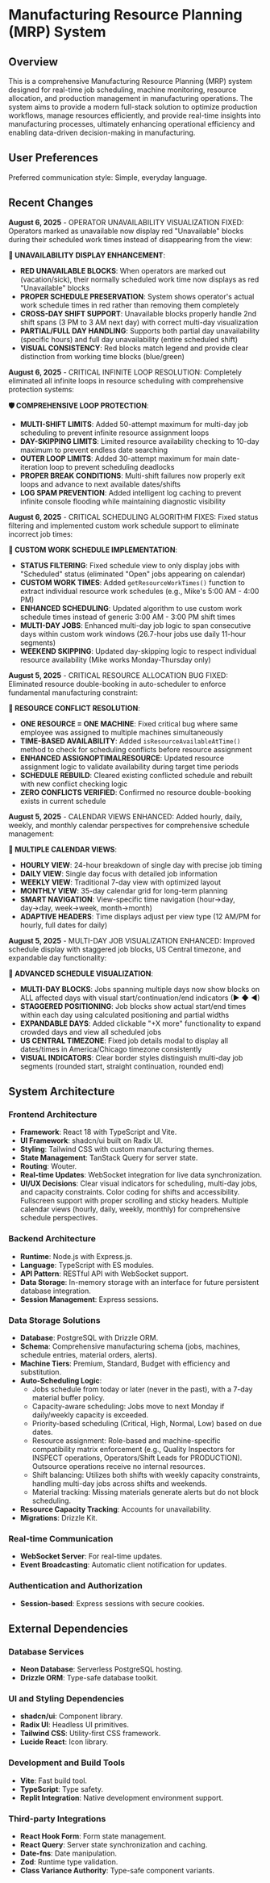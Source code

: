 # Manufacturing Resource Planning (MRP) System

## Overview
This is a comprehensive Manufacturing Resource Planning (MRP) system designed for real-time job scheduling, machine monitoring, resource allocation, and production management in manufacturing operations. The system aims to provide a modern full-stack solution to optimize production workflows, manage resources efficiently, and provide real-time insights into manufacturing processes, ultimately enhancing operational efficiency and enabling data-driven decision-making in manufacturing.

## User Preferences
Preferred communication style: Simple, everyday language.

## Recent Changes

**August 6, 2025** - OPERATOR UNAVAILABILITY VISUALIZATION FIXED: Operators marked as unavailable now display red "Unavailable" blocks during their scheduled work times instead of disappearing from the view:

**🔴 UNAVAILABILITY DISPLAY ENHANCEMENT**:
- **RED UNAVAILABLE BLOCKS**: When operators are marked out (vacation/sick), their normally scheduled work time now displays as red "Unavailable" blocks
- **PROPER SCHEDULE PRESERVATION**: System shows operator's actual work schedule times in red rather than removing them completely
- **CROSS-DAY SHIFT SUPPORT**: Unavailable blocks properly handle 2nd shift spans (3 PM to 3 AM next day) with correct multi-day visualization
- **PARTIAL/FULL DAY HANDLING**: Supports both partial day unavailability (specific hours) and full day unavailability (entire scheduled shift)
- **VISUAL CONSISTENCY**: Red blocks match legend and provide clear distinction from working time blocks (blue/green)

**August 6, 2025** - CRITICAL INFINITE LOOP RESOLUTION: Completely eliminated all infinite loops in resource scheduling with comprehensive protection systems:

**🛡️ COMPREHENSIVE LOOP PROTECTION**:
- **MULTI-SHIFT LIMITS**: Added 50-attempt maximum for multi-day job scheduling to prevent infinite resource assignment loops
- **DAY-SKIPPING LIMITS**: Limited resource availability checking to 10-day maximum to prevent endless date searching  
- **OUTER LOOP LIMITS**: Added 30-attempt maximum for main date-iteration loop to prevent scheduling deadlocks
- **PROPER BREAK CONDITIONS**: Multi-shift failures now properly exit loops and advance to next available dates/shifts
- **LOG SPAM PREVENTION**: Added intelligent log caching to prevent infinite console flooding while maintaining diagnostic visibility

**August 6, 2025** - CRITICAL SCHEDULING ALGORITHM FIXES: Fixed status filtering and implemented custom work schedule support to eliminate incorrect job times:

**🔧 CUSTOM WORK SCHEDULE IMPLEMENTATION**:
- **STATUS FILTERING**: Fixed schedule view to only display jobs with "Scheduled" status (eliminated "Open" jobs appearing on calendar)
- **CUSTOM WORK TIMES**: Added `getResourceWorkTimes()` function to extract individual resource work schedules (e.g., Mike's 5:00 AM - 4:00 PM)
- **ENHANCED SCHEDULING**: Updated algorithm to use custom work schedule times instead of generic 3:00 AM - 3:00 PM shift times
- **MULTI-DAY JOBS**: Enhanced multi-day job logic to span consecutive days within custom work windows (26.7-hour jobs use daily 11-hour segments)
- **WEEKEND SKIPPING**: Updated day-skipping logic to respect individual resource availability (Mike works Monday-Thursday only)

**August 5, 2025** - CRITICAL RESOURCE ALLOCATION BUG FIXED: Eliminated resource double-booking in auto-scheduler to enforce fundamental manufacturing constraint:

**🔧 RESOURCE CONFLICT RESOLUTION**:
- **ONE RESOURCE = ONE MACHINE**: Fixed critical bug where same employee was assigned to multiple machines simultaneously
- **TIME-BASED AVAILABILITY**: Added `isResourceAvailableAtTime()` method to check for scheduling conflicts before resource assignment
- **ENHANCED ASSIGNOPTIMALRESOURCE**: Updated resource assignment logic to validate availability during target time periods
- **SCHEDULE REBUILD**: Cleared existing conflicted schedule and rebuilt with new conflict checking logic
- **ZERO CONFLICTS VERIFIED**: Confirmed no resource double-booking exists in current schedule

**August 5, 2025** - CALENDAR VIEWS ENHANCED: Added hourly, daily, weekly, and monthly calendar perspectives for comprehensive schedule management:

**📅 MULTIPLE CALENDAR VIEWS**:
- **HOURLY VIEW**: 24-hour breakdown of single day with precise job timing
- **DAILY VIEW**: Single day focus with detailed job information  
- **WEEKLY VIEW**: Traditional 7-day view with optimized layout
- **MONTHLY VIEW**: 35-day calendar grid for long-term planning
- **SMART NAVIGATION**: View-specific time navigation (hour→day, day→day, week→week, month→month)
- **ADAPTIVE HEADERS**: Time displays adjust per view type (12 AM/PM for hourly, full dates for daily)

**August 5, 2025** - MULTI-DAY JOB VISUALIZATION ENHANCED: Improved schedule display with staggered job blocks, US Central timezone, and expandable day functionality:

**📅 ADVANCED SCHEDULE VISUALIZATION**:
- **MULTI-DAY BLOCKS**: Jobs spanning multiple days now show blocks on ALL affected days with visual start/continuation/end indicators (▶ ◆ ◀)
- **STAGGERED POSITIONING**: Job blocks show actual start/end times within each day using calculated positioning and partial widths
- **EXPANDABLE DAYS**: Added clickable "+X more" functionality to expand crowded days and view all scheduled jobs
- **US CENTRAL TIMEZONE**: Fixed job details modal to display all dates/times in America/Chicago timezone consistently
- **VISUAL INDICATORS**: Clear border styles distinguish multi-day job segments (rounded start, straight continuation, rounded end)

## System Architecture

### Frontend Architecture
- **Framework**: React 18 with TypeScript and Vite.
- **UI Framework**: shadcn/ui built on Radix UI.
- **Styling**: Tailwind CSS with custom manufacturing themes.
- **State Management**: TanStack Query for server state.
- **Routing**: Wouter.
- **Real-time Updates**: WebSocket integration for live data synchronization.
- **UI/UX Decisions**: Clear visual indicators for scheduling, multi-day jobs, and capacity constraints. Color coding for shifts and accessibility. Fullscreen support with proper scrolling and sticky headers. Multiple calendar views (hourly, daily, weekly, monthly) for comprehensive schedule perspectives.

### Backend Architecture
- **Runtime**: Node.js with Express.js.
- **Language**: TypeScript with ES modules.
- **API Pattern**: RESTful API with WebSocket support.
- **Data Storage**: In-memory storage with an interface for future persistent database integration.
- **Session Management**: Express sessions.

### Data Storage Solutions
- **Database**: PostgreSQL with Drizzle ORM.
- **Schema**: Comprehensive manufacturing schema (jobs, machines, schedule entries, material orders, alerts).
- **Machine Tiers**: Premium, Standard, Budget with efficiency and substitution.
- **Auto-Scheduling Logic**:
    - Jobs schedule from today or later (never in the past), with a 7-day material buffer policy.
    - Capacity-aware scheduling: Jobs move to next Monday if daily/weekly capacity is exceeded.
    - Priority-based scheduling (Critical, High, Normal, Low) based on due dates.
    - Resource assignment: Role-based and machine-specific compatibility matrix enforcement (e.g., Quality Inspectors for INSPECT operations, Operators/Shift Leads for PRODUCTION). Outsource operations receive no internal resources.
    - Shift balancing: Utilizes both shifts with weekly capacity constraints, handling multi-day jobs across shifts and weekends.
    - Material tracking: Missing materials generate alerts but do not block scheduling.
- **Resource Capacity Tracking**: Accounts for unavailability.
- **Migrations**: Drizzle Kit.

### Real-time Communication
- **WebSocket Server**: For real-time updates.
- **Event Broadcasting**: Automatic client notification for updates.

### Authentication and Authorization
- **Session-based**: Express sessions with secure cookies.

## External Dependencies

### Database Services
- **Neon Database**: Serverless PostgreSQL hosting.
- **Drizzle ORM**: Type-safe database toolkit.

### UI and Styling Dependencies
- **shadcn/ui**: Component library.
- **Radix UI**: Headless UI primitives.
- **Tailwind CSS**: Utility-first CSS framework.
- **Lucide React**: Icon library.

### Development and Build Tools
- **Vite**: Fast build tool.
- **TypeScript**: Type safety.
- **Replit Integration**: Native development environment support.

### Third-party Integrations
- **React Hook Form**: Form state management.
- **React Query**: Server state synchronization and caching.
- **Date-fns**: Date manipulation.
- **Zod**: Runtime type validation.
- **Class Variance Authority**: Type-safe component variants.